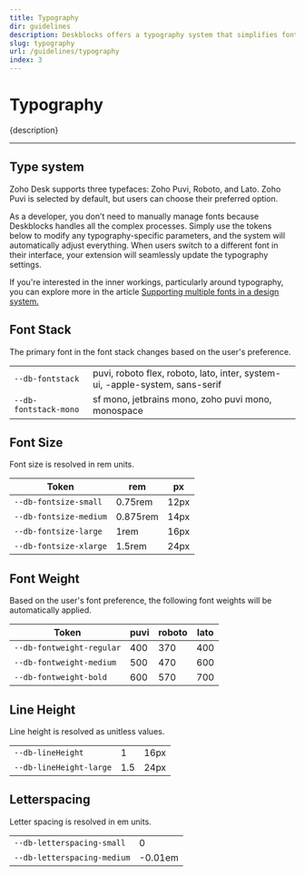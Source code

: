 ```yaml
---
title: Typography
dir: guidelines
description: Deskblocks offers a typography system that simplifies font management, allowing developers to focus on features rather than font specifics.
slug: typography
url: /guidelines/typography
index: 3
---
```


<script>
  import Fig from "$lib/components/Fig.svelte";
  import Info from "$lib/components/Info.svelte";
</script>

# Typography

{description}

---

<Fig lightSrc="/assets/banner/type_light.png" darkSrc="/assets/banner/type_dark.png" height="420" dynamic />

## Type system

Zoho Desk supports three typefaces: Zoho Puvi, Roboto, and Lato. Zoho Puvi is selected by default, but users can choose their preferred option.

As a developer, you don’t need to manually manage fonts because Deskblocks handles all the complex processes. Simply use the tokens below to modify any typography-specific parameters, and the system will automatically adjust everything. When users switch to a different font in their interface, your extension will seamlessly update the typography settings.

<Info type="success">

If you're interested in the inner workings, particularly around typography, you can explore more in the article [Supporting multiple fonts in a design system.](https://mohanvadivel.com/thoughts/working-with-multiple-fonts)
</Info>

## Font Stack

The primary font in the font stack changes based on the user's preference.

|                       |                                                                                        |
| --------------------- | -------------------------------------------------------------------------------------- |
| `--db-fontstack`      | puvi, roboto flex, roboto, lato, inter, system-ui, -apple-system, sans-serif |
| `--db-fontstack-mono` | sf mono, jetbrains mono, zoho puvi mono, monospace                               |

## Font Size

Font size is resolved in rem units.

| Token                  | rem      | px   |
| ---------------------- | -------- | ---- |
| `--db-fontsize-small`  | 0.75rem  | 12px |
| `--db-fontsize-medium` | 0.875rem | 14px |
| `--db-fontsize-large`  | 1rem     | 16px |
| `--db-fontsize-xlarge` | 1.5rem   | 24px |

## Font Weight

Based on the user's font preference, the following font weights will be automatically applied.

| Token                     | puvi | roboto | lato |
| ------------------------- | ---- | ------ | ---- |
| `--db-fontweight-regular` | 400  | 370    | 400  |
| `--db-fontweight-medium`  | 500  | 470    | 600  |
| `--db-fontweight-bold`    | 600  | 570    | 700  |

## Line Height

Line height is resolved as unitless values.

|                         |     |      |
| ----------------------- | --- | ---- |
| `--db-lineHeight`       | 1   | 16px |
| `--db-lineHeight-large` | 1.5 | 24px |

## Letterspacing

Letter spacing is resolved in em units.

|                             |         |
| --------------------------- | ------- |
| `--db-letterspacing-small`  | 0       |
| `--db-letterspacing-medium` | -0.01em |
